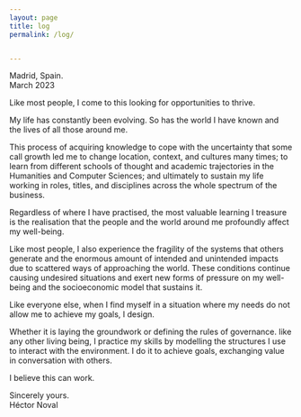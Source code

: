 ```yaml
---
layout: page
title: log
permalink: /log/


---
```


Madrid, Spain.  
March 2023 

Like most people, I come to this looking for opportunities to thrive.

My life has constantly been evolving. So has the world I have known and the lives of all those around me. 

This process of acquiring knowledge to cope with the uncertainty that some call growth led me to change location, context, and cultures many times; to learn from different schools of thought and academic trajectories in the Humanities and Computer Sciences; and ultimately to sustain my life working in roles, titles, and disciplines across the whole spectrum of the business. 

Regardless of where I have practised, the most valuable learning I treasure is the realisation that the people and the world around me profoundly affect my well-being. 

Like most people, I also experience the fragility of the systems that others generate and the enormous amount of intended and unintended impacts due to scattered ways of approaching the world. These conditions continue causing undesired situations and exert new forms of pressure on my well-being and the socioeconomic model that sustains it.

Like everyone else, when I find myself in a situation where my needs do not allow me to achieve my goals, I design.

Whether it is laying the groundwork or defining the rules of governance. like any other living being, I practice my skills by modelling the structures I use to interact with the environment. I do it to achieve goals, exchanging value in conversation with others. 

I believe this can work. 

Sincerely yours.  
Héctor Noval 
